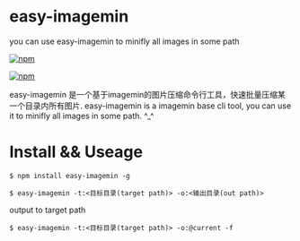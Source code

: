 # easy-imagemin
you can use easy-imagemin to minifly all images in some path

[![npm](https://nodei.co/npm/easy-imagemin.png?downloads=true&downloadRank=true&stars=true)](https://www.npmjs.com/package/easy-imagemin)

[![npm](http://img.shields.io/npm/v/easy-imagemin.svg?style=flat-square)](https://www.npmjs.com/package/easy-imagemin)

easy-imagemin 是一个基于imagemin的图片压缩命令行工具，快速批量压缩某一个目录内所有图片.
easy-imagemin is a imagemin base cli tool, you can use it to minifly all images in some path. ^_^

# Install && Useage

````console
$ npm install easy-imagemin -g
````

````console
$ easy-imagemin -t:<目标目录(target path)> -o:<输出目录(out path)>
````

output to target path
````console
$ easy-imagemin -t:<目标目录(target path)> -o:@current -f
````

